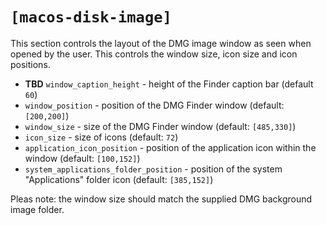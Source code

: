 # `[macos-disk-image]`

This section controls the layout of the DMG image window as seen when opened by the user. This controls the window size, icon size and icon positions.

- **TBD** `window_caption_height` - height of the Finder caption bar (default `60`)
- `window_position` - position of the DMG Finder window (default: `[200,200]`)
- `window_size` - size of the DMG Finder window (default: `[485,330]`)
- `icon_size` - size of icons (default: `72`)
- `application_icon_position` - position of the application icon within the window (default: `[100,152]`)
- `system_applications_folder_position` - position of the system "Applications" folder icon (default: `[385,152]`)

Pleas note: the window size should match the supplied DMG background image folder.